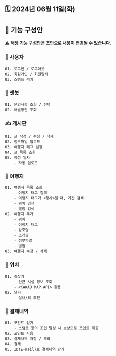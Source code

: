 ## 🗓️ 2024년 06월 11일(화)

## 📑 기능 구성안
**⚠️ 해당 기능 구성안은 초안으로 내용이 변경될 수 있습니다.**

### 👤 사용자
```
01. 로그인 / 로그아웃
02. 회원가입 / 회원탈퇴
03. 스탬프 찍기
```
	
### 🤖 챗봇
```
01. 문의사항 조회 / 선택
02. 해결방안 조회
```
### ✍️ 게시판
```
01. 글 작성 / 수정 / 삭제
02. 첨부파일 업로드
03. 여행지 태그 설정
04. 글 목록 조회
05. 작성 일자
    - 자동 업로드
```

### 🧳 여행지
```
01. 여행지 목록 조회
	- 여행지 태그 검색
	- 여행지 태그가 <행사>일 때, 기간 검색
	- 위치 검색
	- 별점 검색
02. 여행지 추가
	- 위치
	- 여행지 태그
	- 상호명
	- 소개글
	- 첨부파일
	- 별점
03. 여행지 수정 / 삭제
```
### 🚩 위치
```
01. 길찾기
    - 인근 시설 정보 조회
	- <KAKAO MAP API> 활용
02. 날씨
	- 실내/외 추천
```
### 💸 결제내역
```
01. 포인트 얻기
    - 스탬프 등의 조건 달성 시 보상으로 포인트 제공
02. 포인트 사용
03. 결제내역 저장 / 조회
04. 결제
05. ID(E-mail)로 결제내역 받기
```
